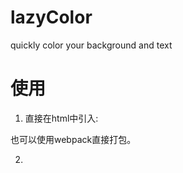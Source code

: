 # lazyColor

quickly color your background and text

# 使用

1. 直接在html中引入:
<link src="'/path/to/dist/lazyColor.min.css'">

也可以使用webpack直接打包。

2.
